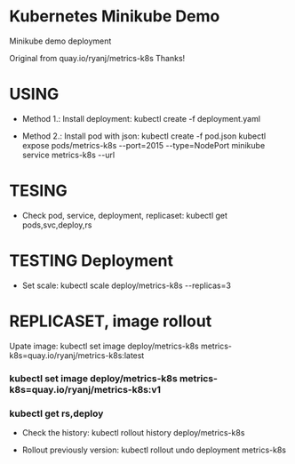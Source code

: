 # Kubernetes Minikube Demo
Minikube demo deployment


Original from quay.io/ryanj/metrics-k8s
Thanks!


# USING

* Method 1.: Install deployment:
kubectl create -f deployment.yaml

* Method 2.: Install pod with json:
kubectl create -f pod.json
kubectl expose pods/metrics-k8s --port=2015 --type=NodePort
minikube service metrics-k8s --url



# TESING

* Check pod, service, deployment, replicaset:
kubectl get pods,svc,deploy,rs


# TESTING Deployment

* Set scale:
kubectl scale deploy/metrics-k8s --replicas=3


# REPLICASET, image rollout

Upate image:
kubectl set image deploy/metrics-k8s metrics-k8s=quay.io/ryanj/metrics-k8s:latest
### kubectl set image deploy/metrics-k8s metrics-k8s=quay.io/ryanj/metrics-k8s:v1
### kubectl get rs,deploy

* Check the history:
kubectl rollout history deploy/metrics-k8s

* Rollout previously version:
kubectl rollout undo deployment metrics-k8s

